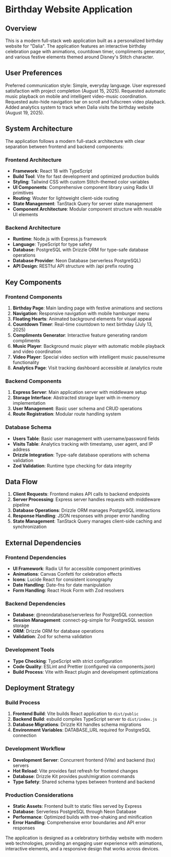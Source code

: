 # Birthday Website Application

## Overview

This is a modern full-stack web application built as a personalized birthday website for "Dalia". The application features an interactive birthday celebration page with animations, countdown timer, compliments generator, and various festive elements themed around Disney's Stitch character.

## User Preferences

Preferred communication style: Simple, everyday language.
User expressed satisfaction with project completion (August 15, 2025).
Requested automatic music playback on mobile and intelligent video-music coordination.
Requested auto-hide navigation bar on scroll and fullscreen video playback.
Added analytics system to track when Dalia visits the birthday website (August 19, 2025).

## System Architecture

The application follows a modern full-stack architecture with clear separation between frontend and backend components:

### Frontend Architecture
- **Framework**: React 18 with TypeScript
- **Build Tool**: Vite for fast development and optimized production builds
- **Styling**: Tailwind CSS with custom Stitch-themed color variables
- **UI Components**: Comprehensive component library using Radix UI primitives
- **Routing**: Wouter for lightweight client-side routing
- **State Management**: TanStack Query for server state management
- **Component Architecture**: Modular component structure with reusable UI elements

### Backend Architecture
- **Runtime**: Node.js with Express.js framework
- **Language**: TypeScript for type safety
- **Database**: PostgreSQL with Drizzle ORM for type-safe database operations
- **Database Provider**: Neon Database (serverless PostgreSQL)
- **API Design**: RESTful API structure with /api prefix routing

## Key Components

### Frontend Components
1. **Birthday Page**: Main landing page with festive animations and sections
2. **Navigation**: Responsive navigation with mobile hamburger menu
3. **Floating Hearts**: Animated background elements for visual appeal
4. **Countdown Timer**: Real-time countdown to next birthday (July 13, 2025)
5. **Compliments Generator**: Interactive feature generating random compliments
6. **Music Player**: Background music player with automatic mobile playback and video coordination
7. **Video Player**: Special video section with intelligent music pause/resume functionality
8. **Analytics Page**: Visit tracking dashboard accessible at /analytics route

### Backend Components
1. **Express Server**: Main application server with middleware setup
2. **Storage Interface**: Abstracted storage layer with in-memory implementation
3. **User Management**: Basic user schema and CRUD operations
4. **Route Registration**: Modular route handling system

### Database Schema
- **Users Table**: Basic user management with username/password fields
- **Visits Table**: Analytics tracking with timestamp, user agent, and IP address
- **Drizzle Integration**: Type-safe database operations with schema validation
- **Zod Validation**: Runtime type checking for data integrity

## Data Flow

1. **Client Requests**: Frontend makes API calls to backend endpoints
2. **Server Processing**: Express server handles requests with middleware pipeline
3. **Database Operations**: Drizzle ORM manages PostgreSQL interactions
4. **Response Handling**: JSON responses with proper error handling
5. **State Management**: TanStack Query manages client-side caching and synchronization

## External Dependencies

### Frontend Dependencies
- **UI Framework**: Radix UI for accessible component primitives
- **Animations**: Canvas Confetti for celebration effects
- **Icons**: Lucide React for consistent iconography
- **Date Handling**: Date-fns for date manipulation
- **Form Handling**: React Hook Form with Zod resolvers

### Backend Dependencies
- **Database**: @neondatabase/serverless for PostgreSQL connection
- **Session Management**: connect-pg-simple for PostgreSQL session storage
- **ORM**: Drizzle ORM for database operations
- **Validation**: Zod for schema validation

### Development Tools
- **Type Checking**: TypeScript with strict configuration
- **Code Quality**: ESLint and Prettier (configured via components.json)
- **Build Process**: Vite with React plugin and development optimizations

## Deployment Strategy

### Build Process
1. **Frontend Build**: Vite builds React application to `dist/public`
2. **Backend Build**: esbuild compiles TypeScript server to `dist/index.js`
3. **Database Migrations**: Drizzle Kit handles schema migrations
4. **Environment Variables**: DATABASE_URL required for PostgreSQL connection

### Development Workflow
- **Development Server**: Concurrent frontend (Vite) and backend (tsx) servers
- **Hot Reload**: Vite provides fast refresh for frontend changes
- **Database**: Drizzle Kit provides push/migration commands
- **Type Safety**: Shared schema types between frontend and backend

### Production Considerations
- **Static Assets**: Frontend built to static files served by Express
- **Database**: Serverless PostgreSQL through Neon Database
- **Performance**: Optimized builds with tree-shaking and minification
- **Error Handling**: Comprehensive error boundaries and API error responses

The application is designed as a celebratory birthday website with modern web technologies, providing an engaging user experience with animations, interactive elements, and a responsive design that works across devices.